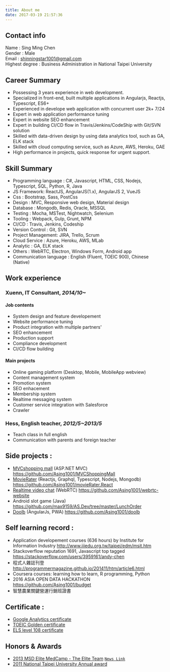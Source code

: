 ```yaml
---
title: About me
date: 2017-03-19 21:57:36
---
```

## Contact info
Name : Sing Ming Chen  
Gender : Male  
Email : shinningstar1001@gmail.com  
Highest degree : Business Administration in National Taipei University  

## Career Summary
* Possessing 3 years experience in web development.
* Specialized in front-end, built multiple applications in Angularjs, Reactjs, Typescript, ES6+
* Experienced in develope web application with concurrent user 2k+ 7/24
* Expert in web application performance tuning
* Expert in website SEO enhancement
* Expert in building CI/CD flow in Travis/Jenkins/CodeShip with Git/SVN solution
* Skilled with data-driven design by using data analytics tool, such as GA, ELK stack
* Skilled with cloud computing service, such as Azure, AWS, Heroku, GAE
* High performance in projects, quick response for urgent support.


## Skill Summary
* Programming language : C#, Javascript, HTML, CSS, Nodejs, Typescript, SQL, Python, R, Java
* JS Framework: ReactJS, AngularJS(1.x), AngularJS 2, VueJS
* Css : Bootstrap, Sass, PostCss
* Design : MVC, Responsive web design, Material design
* Database : Mongodb, Redis, Oracle, MSSQL
* Testing : Mocha, MSTest, Nightwatch, Selenium
* Tooling : Webpack, Gulp, Grunt, NPM
* CI/CD : Travis, Jenkins, Codeship
* Version Control : Git, SVN
* Project Management: JIRA, Trello, Scrum
* Cloud Service : Azure, Heroku, AWS, MLab
* Analytic : GA, ELK stack
* Others : WebRTC, Electron, Windows Form, Android app
* Communication language : English (Fluent, TOEIC 900), Chinese (Native)

## Work experience
### Xuenn, IT Consultant, *2014/10~*
#### Job contents
* System design and feature developement
* Website performance tuning
* Product integration with multiple partners'
* SEO enhancement
* Production support
* Compliance development
* CI/CD flow building

#### Main projects
* Online gaming platform (Desktop, Mobile, MobileApp webview)
* Content management system 
* Promotion system
* SEO enhacement
* Membership system
* Realtime messaging system
* Customer service integration with Salesforce
* Crawler

### Hess, English teacher, *2012/5~2013/5*
* Teach class in full english
* Communication with parents and foreign teacher

## Side projects :
* [MVCshopping mall](http://wecarestore.azurewebsites.net/) (ASP.NET MVC) https://github.com/Asing1001/MVCShoppingMall
* [MovieRater](https://www.mvrater.com/) (Reactjs, Graphql, Typescript, Nodejs, Mongodb) https://github.com/Asing1001/movieRater.React
* [Realtime video chat](https://webrtc-realtime-videochat.herokuapp.com/) (WebRTC) https://github.com/Asing1001/webrtc-website
* Android slot game (Java) https://github.com/max9159/AS.Dev/tree/master/LunchOrder
* [Doolb](https://www.paddingleft.com/doolb/) (AngularJs, PWA) https://github.com/Asing1001/doolb

## Self learning record :
* Application developement courses (636 hours) by Institute for Information Industry http://www.iiiedu.org.tw/taipei/edm/msit.htm 
* Stackoverflow reputation 1691, Javascript top tagged https://stackoverflow.com/users/3959161/andy-chen
* 程式人雜誌刊登 http://programmermagazine.github.io/201411/htm/article6.html
* Coursera courses: learning how to learn, R programming, Python
* 2016 ASIA OPEN DATA HACKATHON https://github.com/Asing1001/budget
* 智慧農業關鍵營運行銷班證書

## Certificate :
* [Google Analytics certificate](https://www.google.com/partners/?hl=zh-TW#i_profile;idtf=100241582365266596912)
* [TOEIC Golden certificate](https://goo.gl/photos/gGjX7pcqvkGqMoZB8)
* [ELS level 108 certificate](https://goo.gl/photos/ySSQeWEmLBwUvHzt6)

## Honors & Awards
* [2013 MSD Elite MedCamp - The Elite Team](https://goo.gl/photos/kSca7Xf9csrJ2bsd8) [`News Link`](http://bit.ly/1B7iH4H)
* [2011 National Taipei University Annual award](https://goo.gl/photos/QtC9zUMR6qgHiVME7)
